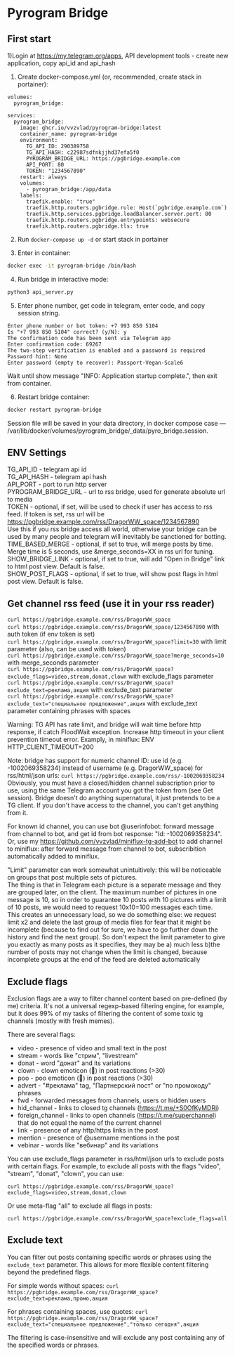 # Pyrogram Bridge

## First start

1)Login at https://my.telegram.org/apps, API development tools - create new application, copy api_id and api_hash

1) Сreate docker-compose.yml (or, recommended, create stack in portainer):

```docker-compose
volumes:
  pyrogram_bridge:
  
services:
  pyrogram_bridge:
    image: ghcr.io/vvzvlad/pyrogram-bridge:latest
    container_name: pyrogram-bridge
    environment:
      TG_API_ID: 290389758
      TG_API_HASH: c22987sdfnkjjhd37efa5f0
      PYROGRAM_BRIDGE_URL: https://pgbridge.example.com
      API_PORT: 80
      TOKEN: "1234567890"
    restart: always
    volumes:
      - pyrogram_bridge:/app/data
    labels:
      traefik.enable: "true"
      traefik.http.routers.pgbridge.rule: Host(`pgbridge.example.com`)
      traefik.http.services.pgbridge.loadBalancer.server.port: 80
      traefik.http.routers.pgbridge.entrypoints: websecure
      traefik.http.routers.pgbridge.tls: true
```

2) Run ```docker-compose up -d``` or start stack in portainer

3) Enter in container:

```bash
docker exec -it pyrogram-bridge /bin/bash
```

4) Run bridge in interactive mode:

```bash
python3 api_server.py
```

5) Enter phone number, get code in telegram, enter code, and copy session string. 

```text
Enter phone number or bot token: +7 993 850 5104
Is "+7 993 850 5104" correct? (y/N): y
The confirmation code has been sent via Telegram app
Enter confirmation code: 69267
The two-step verification is enabled and a password is required
Password hint: None
Enter password (empty to recover): Passport-Vegan-Scale6
```

Wait until show message "INFO:     Application startup complete.", then exit from container.

6) Restart bridge container:

```bash
docker restart pyrogram-bridge
```

Session file will be saved in your data directory, in docker compose case — /var/lib/docker/volumes/pyrogram_bridge/_data/pyro_bridge.session.  

## ENV Settings 

TG_API_ID - telegram api id  
TG_API_HASH - telegram api hash  
API_PORT - port to run http server  
PYROGRAM_BRIDGE_URL - url to rss bridge, used for generate absolute url to media  
TOKEN - optional, if set, will be used to check if user has access to rss feed. If token is set, rss url will be https://pgbridge.example.com/rss/DragorWW_space/1234567890  
Use this if you rss bridge access all world, otherwise your bridge can be used by many people and telegram will inevitably be sanctioned for botting.  
TIME_BASED_MERGE - optional, if set to true, will merge posts by time. Merge time is 5 seconds, use &merge_seconds=XX in rss url for tuning.  
SHOW_BRIDGE_LINK - optional, if set to true, will add "Open in Bridge" link to html post view. Default is false.  
SHOW_POST_FLAGS - optional, if set to true, will show post flags in html post view. Default is false.  

## Get channel rss feed (use it in your rss reader)

``` curl https://pgbridge.example.com/rss/DragorWW_space ```  
``` curl https://pgbridge.example.com/rss/DragorWW_space/1234567890 ``` with auth token (if env token is set)  
``` curl https://pgbridge.example.com/rss/DragorWW_space?limit=30 ``` with limit parameter (also, can be used with token)  
``` curl https://pgbridge.example.com/rss/DragorWW_space?merge_seconds=10 ``` with merge_seconds parameter  
``` curl https://pgbridge.example.com/rss/DragorWW_space?exclude_flags=video,stream,donat,clown ``` with exclude_flags parameter  
``` curl https://pgbridge.example.com/rss/DragorWW_space?exclude_text=реклама,акция ``` with exclude_text parameter  
``` curl https://pgbridge.example.com/rss/DragorWW_space?exclude_text="специальное предложение",акция ``` with exclude_text parameter containing phrases with spaces  

Warning: TG API has rate limit, and bridge will wait time before http response, if catch FloodWait exception. Increase http timeout in your client prevention timeout error. Examply, in miniflux: ENV HTTP_CLIENT_TIMEOUT=200  

Note: bridge has support for numeric channel ID: use id (e.g. -1002069358234) instead of username (e.g. DragorWW_space) for rss/html/json urls: ``` curl https://pgbridge.example.com/rss/-1002069358234 ```  
Obviously, you must have a closed/hidden channel subscription prior to use, using the same Telegram account you got the token from (see Get session). Bridge doesn't do anything supernatural, it just pretends to be a TG client. If you don't have access to the channel, you can't get anything from it.  

For known id channel, you can use bot @userinfobot: forward message from channel to bot, and get id from bot response: "Id: -1002069358234".  
Or, use my https://github.com/vvzvlad/miniflux-tg-add-bot to add channel to miniflux: after forward message from channel to bot, subscribition automatically added to miniflux.

"Limit" parameter can work somewhat unintuitively: this will be noticeable on groups that post multiple sets of pictures.  
The thing is that in Telegram each picture is a separate message and they are grouped later, on the client. The maximum number of pictures in one message is 10, so in order to guarantee 10 posts with 10 pictures with a limit of 10 posts, we would need to request 10х10=100 messages each time.  
This creates an unnecessary load, so we do something else: we request limit х2 and delete the last group of media files for fear that it might be incomplete (because to find out for sure, we have to go further down the history and find the next group). So don't expect the limit parameter to give you exactly as many posts as it specifies, they may be a) much less b)the number of posts may not change when the limit is changed, because incomplete groups at the end of the feed are deleted automatically

## Exclude flags

Exclusion flags are a way to filter channel content based on pre-defined (by me) criteria. It's not a universal regexp-based filtering engine, for example, but it does 99% of my tasks of filtering the content of some toxic tg channels (mostly with fresh memes).  

There are several flags:  

- video - presence of video and small text in the post  
- stream - words like "стрим", "livestream"  
- donat - word "донат" and its variations  
- clown - clown emoticon (🤡) in post reactions (>30)  
- poo - poo emoticon (💩) in post reactions (>30)  
- advert - "#реклама" tag, "Партнерский пост" or "по промокоду" phrases  
- fwd - forwarded messages from channels, users or hidden users  
- hid_channel - links to closed tg channels (https://t.me/+S0OfKyMDRi)  
- foreign_channel - links to open channels (https://t.me/superchannel) that do not equal the name of the current channel
- link - presence of any http/https links in the post
- mention - presence of @username mentions in the post
- vebinar - words like "вебинар" and its variations

You can use exclude_flags parameter in rss/html/json urls to exclude posts with certain flags. For example, to exclude all posts with the flags "video", "stream", "donat", "clown", you can use:

``` curl https://pgbridge.example.com/rss/DragorWW_space?exclude_flags=video,stream,donat,clown ```

Or use meta-flag "all" to exclude all flags in posts:

``` curl https://pgbridge.example.com/rss/DragorWW_space?exclude_flags=all ```

## Exclude text

You can filter out posts containing specific words or phrases using the `exclude_text` parameter. This allows for more flexible content filtering beyond the predefined flags.

For simple words without spaces:
``` curl https://pgbridge.example.com/rss/DragorWW_space?exclude_text=реклама,промо,акция ```

For phrases containing spaces, use quotes:
``` curl https://pgbridge.example.com/rss/DragorWW_space?exclude_text="специальное предложение","только сегодня",акция ```

The filtering is case-insensitive and will exclude any post containing any of the specified words or phrases.

